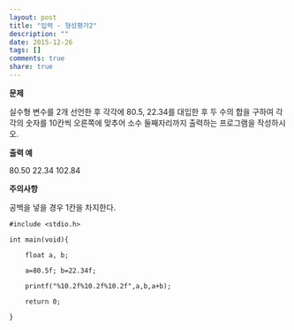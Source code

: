 ```yaml
---
layout: post
title: "입력 - 형성평가2"
description: ""
date: 2015-12-26
tags: []
comments: true
share: true
---
```


**문제**

실수형 변수를 2개 선언한 후 각각에 80.5, 22.34를 대입한 후 두 수의 합을 구하여 각각의 숫자를 10칸씩 오른쪽에 맞추어 소수
둘째자리까지 출력하는 프로그램을 작성하시오.

  

**출력 예**

80.50 22.34 102.84

  

**주의사항**

공백을 넣을 경우 1칸을 차지한다.

    #include <stdio.h>
    
    int main(void){
    
        float a, b;
        
        a=80.5f; b=22.34f;
        
        printf("%10.2f%10.2f%10.2f",a,b,a+b);
        
        return 0;
    
    }

